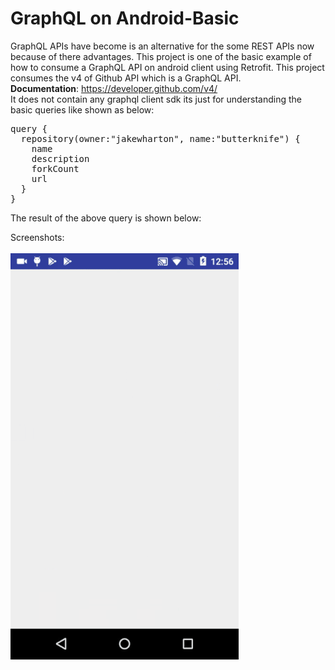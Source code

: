 # GraphQL on Android-Basic
GraphQL APIs have become is an alternative for the some REST APIs now because of there advantages. This project is one of the basic example of how to consume a GraphQL API on android client using Retrofit. This project consumes the v4 of Github API which is a GraphQL API. <br>
<b>Documentation</b>: https://developer.github.com/v4/  <br>
It does not contain any graphql client sdk its just for understanding the basic queries like shown as below:<br>
<pre>
query {
  repository(owner:"jakewharton", name:"butterknife") {
    name
    description
    forkCount
    url
  }
}
</pre>
The result of the above query is shown below:

Screenshots:
<br><br>
<img src="graphql.gif"/>
